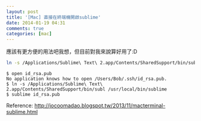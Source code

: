 ```yaml
---
layout: post
title: '[Mac] 直接在終端機開啟sublime'
date: 2014-01-19 04:31
comments: true
categories: [mac]
---
```

應該有更方便的用法吧我想，但目前對我來說算好用了:D

``` bash 執行這行指令
ln -s /Applications/Sublime\ Text\ 2.app/Contents/SharedSupport/bin/subl /usr/local/bin/sublime
```

```
$ open id_rsa.pub
No application knows how to open /Users/Bob/.ssh/id_rsa.pub.
$ ln -s /Applications/Sublime\ Text\ 2.app/Contents/SharedSupport/bin/subl /usr/local/bin/sublime
$ sublime id_rsa.pub
```

Reference:
http://jocoomadao.blogspot.tw/2013/11/macterminal-sublime.html
